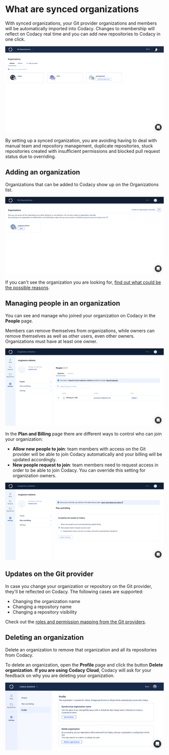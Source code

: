 # What are synced organizations

With synced organizations, your Git provider organizations and members will be automatically imported into Codacy. Changes to membership will reflect on Codacy real time and you can add new repositories to Codacy in one click.

![Organizations list](images/organizations.png)

By setting up a synced organization, you are avoiding having to deal with manual team and repository management, duplicate repositories, stuck repositories created with insufficient permissions and blocked pull request status due to overriding.

## Adding an organization

Organizations that can be added to Codacy show up on the Organizations list.

![Adding an organization](images/organization-add.png)

If you can't see the organization you are looking for, [find out what could be the possible reasons](/hc/en-us/articles/360010264500).

## Managing people in an organization

You can see and manage who joined your organization on Codacy in the **People** page.

Members can remove themselves from organizations, while owners can remove themselves as well as other users, even other owners. Organizations must have at least one owner.

![Managing people in an organization](images/organization-people.png)

In the **Plan and Billing** page there are different ways to control who can join your organization:

-   **Allow new people to join**: team members with access on the Git provider will be able to join Codacy automatically and your billing will be updated accordingly.
-   **New people request to join**: team members need to request access in order to be able to join Codacy. You can override this setting for organization owners.

![Accepting new people to the organization](images/organization-plan-billing.png)

## Updates on the Git provider

In case you change your organization or repository on the Git provider, they'll be reflected on Codacy. The following cases are supported:

-   Changing the organization name
-   Changing a repository name
-   Changing a repository visibility

Check out the [roles and permission mapping from the Git providers](/hc/en-us/articles/360010373559).

## Deleting an organization

Delete an organization to remove that organization and all its repositories from Codacy.

To delete an organization, open the **Profile** page and click the button **Delete organization**. **If you are using Codacy Cloud**, Codacy will ask for your feedback on why you are deleting your organization.

![Deleting an organization](images/organization-settings.png)
